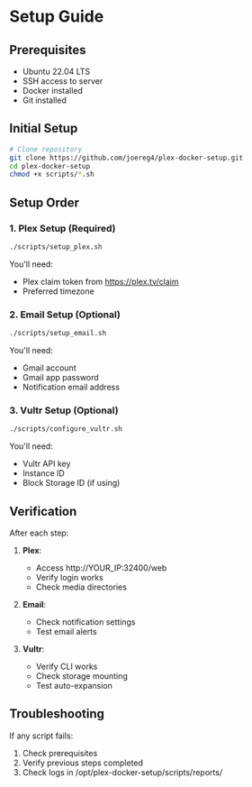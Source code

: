 # Setup Guide

## Prerequisites
- Ubuntu 22.04 LTS
- SSH access to server
- Docker installed
- Git installed

## Initial Setup
```bash
# Clone repository
git clone https://github.com/joereg4/plex-docker-setup.git
cd plex-docker-setup
chmod +x scripts/*.sh
```

## Setup Order

### 1. Plex Setup (Required)
```bash
./scripts/setup_plex.sh
```
You'll need:
- Plex claim token from https://plex.tv/claim
- Preferred timezone

### 2. Email Setup (Optional)
```bash
./scripts/setup_email.sh
```
You'll need:
- Gmail account
- Gmail app password
- Notification email address

### 3. Vultr Setup (Optional)
```bash
./scripts/configure_vultr.sh
```
You'll need:
- Vultr API key
- Instance ID
- Block Storage ID (if using)

## Verification
After each step:
1. **Plex**:
   - Access http://YOUR_IP:32400/web
   - Verify login works
   - Check media directories

2. **Email**:
   - Check notification settings
   - Test email alerts

3. **Vultr**:
   - Verify CLI works
   - Check storage mounting
   - Test auto-expansion

## Troubleshooting
If any script fails:
1. Check prerequisites
2. Verify previous steps completed
3. Check logs in /opt/plex-docker-setup/scripts/reports/ 
